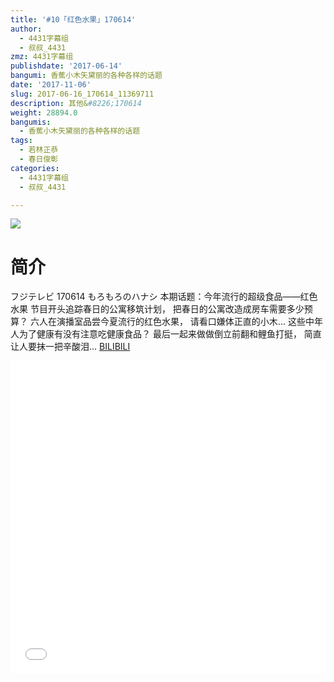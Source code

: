 ```yaml
---
title: '#10「红色水果」170614'
author:
  - 4431字幕组
  - 叔叔_4431
zmz: 4431字幕组
publishdate: '2017-06-14'
bangumi: 香蕉小木矢黛丽的各种各样的话题
date: '2017-11-06'
slug: 2017-06-16_170614_11369711
description: 其他&#8226;170614
weight: 28894.0
bangumis:
  - 香蕉小木矢黛丽的各种各样的话题
tags:
  - 若林正恭
  - 春日俊彰
categories:
  - 4431字幕组
  - 叔叔_4431

---
```

![](https://i.imgur.com/e2gvzwd.png)
# 简介  
フジテレビ 170614 もろもろのハナシ
本期话题：今年流行的超级食品——红色水果
节目开头追踪春日的公寓移筑计划，
把春日的公寓改造成房车需要多少预算？
六人在演播室品尝今夏流行的红色水果，
请看口嫌体正直的小木...
这些中年人为了健康有没有注意吃健康食品？
最后一起来做做倒立前翻和鲤鱼打挺，
简直让人要抹一把辛酸泪...
  [BILIBILI](https://www.bilibili.com/video/av11369711/)

  <iframe src="//www.bilibili.com/blackboard/player.html?aid=11369711" width="100%" height="500" frameborder="0" allowfullscreen="allowfullscreen"></iframe>
